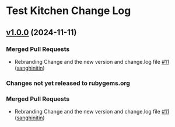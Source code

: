 # Test Kitchen Change Log

<!-- usage documentation: https://expeditor.chef.io/docs/reference/changelog/#common-changelog -->
<!-- latest_release 1.0.0 -->
## [v1.0.0](https://github.com/chef/chef-test-kitchen-enterprise/tree/v1.0.0) (2024-11-11)

### Merged Pull Requests

- Rebranding Change and  the new version and change.log file [#11](https://github.com/chef/chef-test-kitchen-enterprise/pull/11) ([sanghinitin](https://github.com/sanghinitin))

<!-- latest_release -->

<!-- release_rollup -->

### Changes not yet released to rubygems.org

### Merged Pull Requests

- Rebranding Change and  the new version and change.log file [#11](https://github.com/chef/chef-test-kitchen-enterprise/pull/11) ([sanghinitin](https://github.com/sanghinitin)) <!-- 1.0.0 -->

<!-- release_rollup -->

<!-- latest_stable_release -->
<!-- latest_stable_release -->
